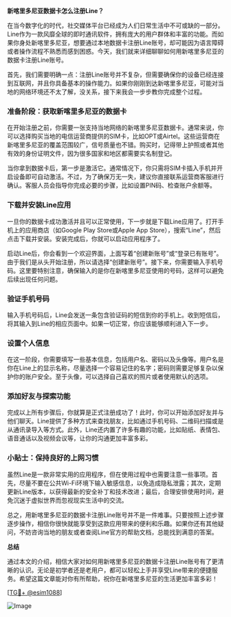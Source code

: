 **新喀里多尼亚数据卡怎么注册Line？**

在当今数字化的时代，社交媒体平台已经成为人们日常生活中不可或缺的一部分。Line作为一款风靡全球的即时通讯软件，拥有庞大的用户群体和丰富的功能。而如果你身处新喀里多尼亚，想要通过本地数据卡注册Line账号，却可能因为语言障碍或者操作流程不熟悉而感到困惑。今天，我们就来详细聊聊如何用新喀里多尼亚的数据卡注册Line账号。

首先，我们需要明确一点：注册Line账号并不复杂，但需要确保你的设备已经连接到互联网，并且你具备基本的操作能力。如果你刚刚到达新喀里多尼亚，可能对当地的网络环境还不太了解，没关系，接下来我会一步步教你完成整个过程。

### **准备阶段：获取新喀里多尼亚的数据卡**

在开始注册之前，你需要一张支持当地网络的新喀里多尼亚数据卡。通常来说，你可以选择购买当地的电信运营商提供的SIM卡，比如OPT或Airtel。这些运营商在新喀里多尼亚的覆盖范围较广，信号质量也不错。购买时，记得带上护照或者其他有效的身份证明文件，因为很多国家和地区都需要实名制登记。

当你拿到数据卡后，第一步是激活它。通常情况下，你只需将SIM卡插入手机并开启设备即可自动激活。不过，为了确保万无一失，建议你直接联系运营商客服进行确认。客服人员会指导你完成必要的步骤，比如设置PIN码、检查账户余额等。

### **下载并安装Line应用**

一旦你的数据卡成功激活并且可以正常使用，下一步就是下载Line应用了。打开手机上的应用商店（如Google Play Store或Apple App Store），搜索“Line”，然后点击下载并安装。安装完成后，你就可以启动应用程序了。

启动Line后，你会看到一个欢迎界面，上面写着“创建新账号”或“登录已有账号”。由于我们是从头开始注册，所以请选择“创建新账号”。接下来，你需要输入手机号码。这里要特别注意，确保输入的是你在新喀里多尼亚使用的号码，这样可以避免后续出现任何问题。

### **验证手机号码**

输入手机号码后，Line会发送一条包含验证码的短信到你的手机上。收到短信后，将其输入到Line的相应页面中。如果一切正常，你应该能够顺利进入下一步。

### **设置个人信息**

在这一阶段，你需要填写一些基本信息，包括用户名、密码以及头像等。用户名是你在Line上的显示名称，尽量选择一个容易记住的名字；密码则需要足够复杂以保护你的账户安全。至于头像，可以选择自己喜欢的照片或者使用默认的选项。

### **添加好友与探索功能**

完成以上所有步骤后，你就算是正式注册成功了！此时，你可以开始添加好友并与他们聊天。Line提供了多种方式来查找朋友，比如通过手机号码、二维码扫描或是从通讯录导入等方式。此外，Line还内置了许多有趣的功能，比如贴纸、表情包、语音通话以及视频会议等，让你的沟通更加丰富多彩。

### **小贴士：保持良好的上网习惯**

虽然Line是一款非常实用的应用程序，但在使用过程中也需要注意一些事项。首先，尽量不要在公共Wi-Fi环境下输入敏感信息，以免造成隐私泄露；其次，定期更新Line版本，以获得最新的安全补丁和技术改进；最后，合理安排使用时间，避免沉迷于虚拟世界而忽视现实生活中的交流。

总之，用新喀里多尼亚的数据卡注册Line账号并不是一件难事。只要按照上述步骤逐步操作，相信你很快就能享受到这款应用带来的便利和乐趣。如果你还有其他疑问，不妨咨询当地的朋友或者查阅Line官方的帮助文档，总能找到满意的答案。

**总结**

通过本文的介绍，相信大家对如何用新喀里多尼亚的数据卡注册Line账号有了更清晰的认识。无论是初学者还是老用户，都可以轻松上手并享受Line带来的便捷服务。希望这篇文章能对你有所帮助，祝你在新喀里多尼亚的生活更加丰富多彩！

[[TG💪+ @esim1088](https://t.me/s/esim1088)] 

![Image](https://i.postimg.cc/4NQfJmqS/Snipaste-2025-05-13-00-14-12.png)